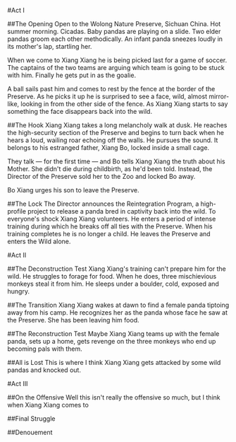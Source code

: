 #Act I

##The Opening
Open to the Wolong Nature Preserve, Sichuan China. Hot summer morning. Cicadas. Baby pandas are playing on a slide. Two elder pandas groom each other methodically. An infant panda sneezes loudly in its mother's lap, startling her. 

When we come to Xiang Xiang he is being picked last for a game of soccer. The captains of the two teams are arguing which team is going to be stuck with him. Finally he gets put in as the goalie.

A ball sails past him and comes to rest by the fence at the border of the Preserve. As he picks it up he is surprised to see a face, wild, almost mirror-like, looking in from the other side of the fence. As Xiang Xiang starts to say something the face disappears back into the wild.

##The Hook
Xiang Xiang takes a long melancholy walk at dusk. He reaches the high-security section of the Preserve and begins to turn back when he hears a loud, wailing roar echoing off the walls. He pursues the sound. It belongs to his estranged father, Xiang Bo, locked inside a small cage. 

They talk — for the first time — and Bo tells Xiang Xiang the truth about his Mother. She didn't die during childbirth, as he'd been told. Instead, the Director of the Preserve sold her to the Zoo and locked Bo away.

Bo Xiang urges his son to leave the Preserve.

##The Lock
The Director announces the Reintegration Program, a high-profile project to release a panda bred in captivity back into the wild. To everyone's shock Xiang Xiang volunteers. He enters a period of intense training during which he breaks off all ties with the Preserve. When his training completes he is no longer a child. He leaves the Preserve and enters the Wild alone.

#Act II

##The Deconstruction Test
Xiang Xiang's training can't prepare him for the wild. He struggles to forage for food. When he does, three mischievious monkeys steal it from him. He sleeps under a boulder, cold, exposed and hungry.

##The Transition
Xiang Xiang wakes at dawn to find a female panda tiptoing away from his camp. He recognizes her as the panda whose face he saw at the Preserve. She has been leaving him food.

##The Reconstruction Test
Maybe Xiang Xiang teams up with the female panda, sets up a home, gets revenge on the three monkeys who end up becoming pals with them.

##All is Lost
This is where I think Xiang Xiang gets attacked by some wild pandas and knocked out.

#Act III

##On the Offensive
Well this isn't really the offensive so much, but I think when Xiang Xiang comes to 

##Final Struggle

##Denouement
